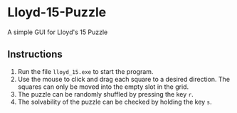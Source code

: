 # Lloyd-15-Puzzle
A simple GUI for Lloyd's 15 Puzzle

## Instructions
1. Run the file `lloyd_15.exe` to start the program.
2. Use the mouse to click and drag each square to a desired direction. The squares can only be moved into the empty slot in the grid.
3. The puzzle can be randomly shuffled by pressing the key `r`.
4. The solvability of the puzzle can be checked by holding the key `s`.
